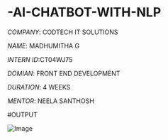 # -AI-CHATBOT-WITH-NLP

*COMPANY*: CODTECH IT SOLUTIONS

*NAME*: MADHUMITHA G

*INTERN ID*:CT04WJ75  

*DOMIAN*: FRONT END DEVELOPMENT

*DURATION*: 4 WEEKS

*MENTOR*: NEELA SANTHOSH

#OUTPUT

![Image](https://github.com/user-attachments/assets/8cec401d-2c07-4cc6-b1e0-92b43c2b4e1f)
